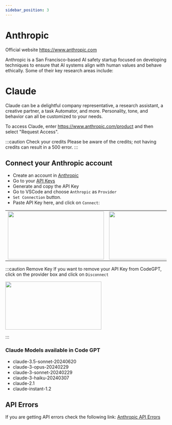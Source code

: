 ```yaml
---
sidebar_position: 3
---
```


# Anthropic
Official website https://www.anthropic.com

Anthropic is a San Francisco-based AI safety startup focused on developing techniques to ensure that AI systems align with human values and behave ethically.
Some of their key research areas include:

# Claude
Claude can be a delightful company representative, a research assistant, a creative partner, a task Automator, and more. Personality, tone, and behavior can all be customized to your needs.

To access Claude, enter https://www.anthropic.com/product and then select "Request Access". 

:::caution Check your credits
Please be aware of the credits; not having credits can result in a 500 error.
:::

## Connect your Anthropic account
- Create an account in [Anthropic](https://console.anthropic.com/)
- Go to your [API Keys](https://console.anthropic.com/settings/keys)
- Generate and copy the API Key
- Go to VSCode and choose `Anthropic` as `Provider`
- `Set Connection` button.
- Paste API Key here, and click on `Connect`:
  
<table>
  <tr>
    <td align="center">
      <img width="300" height="150" src="https://github.com/user-attachments/assets/7fc7a21a-c4d4-49dc-943f-430d82bd42c2" />
    </td>
    <td align="center">
      <img width="300" height="150" src="![image](https://github.com/user-attachments/assets/281e4ea0-acfd-4369-9c14-7b39d23099d2" />
    </td>
  </tr>
</table>


:::caution Remove Key
If you want to remove your API Key from CodeGPT, click on the provider box and click on `Disconnect`

<td align="center">
      <img width="300" height="150" src="https://github.com/user-attachments/assets/539023cc-aed9-4cf3-bb07-02c0f083ae70" />
</td>

:::

### Claude Models available in Code GPT
- claude-3.5-sonnet-20240620
- claude-3-opus-20240229
- claude-3-sonnet-20240229
- claude-3-haiku-20240307
- claude-2.1
- claude-instant-1.2

## API Errors
If you are getting API errors check the following link: [Anthropic API Errors](https://docs.anthropic.com/claude/reference/errors-and-rate-limits)
